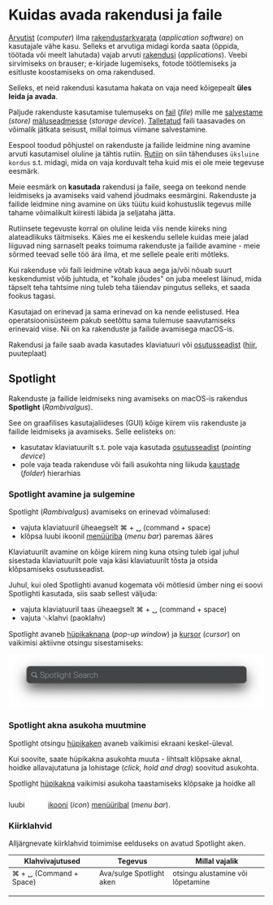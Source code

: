 # Kuidas avada rakendusi ja faile

[Arvutist](../terminid/sonastik/arvuti-computer.md) (_computer_) ilma [rakendustarkvarata](../terminid/sonastik/rakendustarkvara-application-software.md) (_application software_) on kasutajale vähe kasu. Selleks et arvutiga midagi korda saata (õppida, töötada või meelt lahutada) vajab arvuti [rakendusi](../terminid/sonastik/rakendustarkvara-application-software.md) (_applications_). Veebi sirvimiseks on brauser; e-kirjade lugemiseks, fotode töötlemiseks ja esitluste koostamiseks on oma rakendused.

Selleks, et neid rakendusi kasutama hakata on vaja need kõigepealt **üles leida ja avada**.&#x20;

Paljude rakenduste kasutamise tulemuseks on [fail](../terminid/sonastik/fail-file.md) (_file_) mille me [salvestame](../terminid/sonastik/salvestama-to-store.md) (_store)_ [mäluseadmesse](../terminid/sonastik/maeluseade-storage-device.md) (_storage device_). [Talletatud](../terminid/sonastik/talletama-to-store.md) faili taasavades on võimalik jätkata seisust, millal toimus viimane salvestamine.

Eespool toodud põhjustel on rakenduste ja failide leidmine ning avamine arvuti kasutamisel oluline ja tähtis rutiin. [Rutiin](https://sonaveeb.ee/search/unif/dlall/dsall/rutiin/1) on  siin tähenduses `üksluine kordus` s.t. midagi, mida on vaja korduvalt teha kuid mis ei ole meie tegevuse eesmärk.&#x20;

Meie eesmärk on **kasutada** rakendusi ja faile, seega on teekond nende leidmiseks ja avamiseks vaid vahend jõudmaks eesmärgini. Rakenduste ja failide leidmine ning avamine on üks tüütu kuid kohustuslik tegevus mille tahame võimalikult kiiresti läbida ja seljataha jätta.&#x20;

Rutiinsete tegevuste korral on oluline leida viis nende kiireks ning alateadlikuks täitmiseks. Käies me ei keskendu sellele kuidas meie jalad liiguvad ning sarnaselt peaks toimuma rakenduste ja failide avamine - meie sõrmed teevad selle töö ära ilma, et me sellele peale eriti mõtleks. &#x20;

Kui rakenduse või faili leidmine võtab kaua aega ja/või nõuab suurt keskendumist võib juhtuda, et "kohale jõudes" on juba meelest läinud, mida täpselt teha tahtsime ning tuleb teha täiendav pingutus selleks, et saada fookus tagasi.

Kasutajad on erinevad ja sama erinevad on ka nende eelistused. Hea operatsioonisüsteem pakub seetõttu sama tulemuse saavutamiseks erinevaid viise. Nii on ka rakenduste ja failide avamisega macOS-is.

Rakendusi ja faile saab avada kasutades klaviatuuri või [osutusseadist](../terminid/sonastik/osutusseadis-pointing-device.md#taehendus) ([hiir](../terminid/sonastik/hiir-mouse.md), puuteplaat)&#x20;

## Spotlight

Rakenduste ja failide leidmiseks ning avamiseks on macOS-is rakendus **Spotlight** (_Rambivalgus_).&#x20;

See on graafilises kasutajaliideses (GUI) kõige kiirem viis rakenduste ja failide leidmiseks ja avamiseks. Selle eelisteks on:

* kasutatav klaviatuurilt s.t. pole vaja kasutada [osutusseadist](../terminid/sonastik/osutusseadis-pointing-device.md) (_pointing device_)
* pole vaja  teada rakenduse või faili asukohta ning liikuda [kaustade](../terminid/sonastik/kaust-folder.md) (_folder_) hierarhias

### Spotlight avamine ja sulgemine

Spotlight (_Rambivalgus_) avamiseks on erinevad võimalused:

* vajuta klaviatuuril üheaegselt ⌘ + ␣ (command + space)
* klõpsa luubi ikoonil [menüüriba](../terminid/sonastik/menueueriba-menu-bar.md) (_menu bar_) paremas ääres

Klaviatuurilt avamine on kõige kiirem ning kuna otsing tuleb igal juhul sisestada klaviatuurilt pole vaja käsi klaviatuurilt tõsta ja otsida klõpsamiseks osutusseadist.

Juhul, kui oled Spotlighti avanud kogemata või mõtlesid ümber ning ei soovi Spotlighti kasutada, siis saab sellest väljuda:

* vajuta klaviatuuril taas üheaegselt ⌘ + ␣ (command + space)
* vajuta ␛klahvi (paoklahv)

Spotlight avaneb [hüpikaknana](../terminid/sonastik/huepikaken-pop-up-window.md) (_pop-up window_) ja [kursor](../terminid/sonastik/kursor-cursor.md) (_cursor_) on vaikimisi aktiivne otsingu sisestamiseks:

![](../.gitbook/assets/Spotlight.png)

### Spotlight akna asukoha muutmine

Spotlight otsingu [hüpikaken](../terminid/sonastik/huepikaken-pop-up-window.md) avaneb vaikimisi ekraani keskel-üleval.

Kui soovite, saate hüpikakna asukohta muuta - lihtsalt klõpsake aknal, hoidke allavajutatuna ja lohistage (_click, hold and drag_) soovitud asukohta.

Spotlight [hüpikakna](../terminid/sonastik/huepikaken-pop-up-window.md) vaikimisi asukoha taastamiseks klõpsake ja hoidke all luubi ![](../.gitbook/assets/magnifyingglass@2x.png) [ikooni](../terminid/sonastik/ikoon-icon.md) (_icon_) [menüüribal](../terminid/sonastik/menueueriba-menu-bar.md) (_menu bar_).

### Kiirklahvid

Alljärgnevate kiirklahvid toimimise eelduseks on avatud Spotlight aken.

| Klahvivajutused         | Tegevus                  | Millal vajalik                    |
| ----------------------- | ------------------------ | --------------------------------- |
| ⌘ + ␣ (Command + Space) | Ava/sulge Spotlight aken | otsingu alustamine või lõpetamine |
|                         |                          |                                   |
|                         |                          |                                   |
|                         |                          |                                   |

